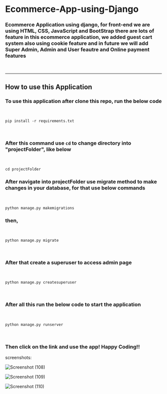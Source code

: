 # Ecommerce-App-using-Django

### Ecommerce Application using django, for front-end we are using HTML, CSS, JavaScript and BootStrap there are lots of feature in this ecommerce application, we added guest cart system also using cookie feature and in future we will add Super Admin, Admin and User feautre and Online payment features

<br>
<hr>

## How to use this Application

### To use this application after clone this repo, run the below code

<br>

<code>pip install -r requirements.txt</code>

<br>

### After this command use <code>cd</code> to change directory into "projectFolder", like below

<br>

<code>cd projectFolder</code>

### After navigate into projectFolder use migrate method to make changes in your database, for that use below commands

<br>

<code>python manage.py makemigrations</code>
<br> 

### then, 

<br>

<code>python manage.py migrate</code>

<br>

### After that create a superuser to access admin page

<br>

<code>python manage.py createsuperuser</code>

<br>

### After all this run the below code to start the application

<br>

<code>python manage.py runserver</code>

<br>

### Then click on the link and use the app! Happy Coding!!

screenshots:

![Screenshot (108)](https://github.com/arun-arunisto/Ecommerce-App-using-Django/assets/86800553/bae002aa-0b20-4cbb-8dbe-9eb5eae1349f)

![Screenshot (109)](https://github.com/arun-arunisto/Ecommerce-App-using-Django/assets/86800553/f6d9cbd9-1f08-420e-b9ad-ac9512715028)

![Screenshot (110)](https://github.com/arun-arunisto/Ecommerce-App-using-Django/assets/86800553/c5b2979f-ef88-437c-8475-6f2a401cb107)




